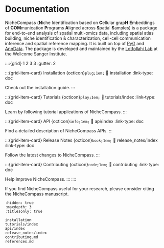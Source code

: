 # Documentation

NicheCompass (**N**iche **I**dentification based on **C**ellular grap**H** **E**mbeddings of **COM**munication **P**rograms **A**ligned across **S**patial **S**amples) is a package for end-to-end analysis of spatial multi-omics data, including spatial atlas building, niche identification & characterization, cell-cell communication inference and spatial reference mapping. It is built on top of [PyG](https://pytorch-geometric.readthedocs.io/en/latest/) and [AnnData](https://anndata.readthedocs.io/en/latest/).
The package is developed and maintained by the [Lotfollahi Lab](https://github.com/Lotfollahi-lab) at the Wellcome Sanger Institute.

::::{grid} 1 2 3 3
:gutter: 2

:::{grid-item-card} Installation {octicon}`plug;1em;`
:link: installation
:link-type: doc

Check out the installation guide.
:::

:::{grid-item-card} Tutorials {octicon}`play;1em;`
:link: tutorials/index
:link-type: doc

Learn by following tutorial applications of NicheCompass.
:::

:::{grid-item-card} API {octicon}`info;1em;`
:link: api/index
:link-type: doc

Find a detailed description of NicheCompass APIs.
:::

:::{grid-item-card} Release Notes {octicon}`book;1em;`
:link: release_notes/index
:link-type: doc

Follow the latest changes to NicheCompass.
:::

:::{grid-item-card} Contributing {octicon}`code;1em;`
:link: contributing
:link-type: doc

Help improve NicheCompass.
:::
::::

If you find NicheCompass useful for your research, please consider citing the NicheCompass manuscript.

```{toctree}
:hidden: true
:maxdepth: 3
:titlesonly: true

installation
tutorials/index
api/index
release_notes/index
contributing.md
references.md
```

